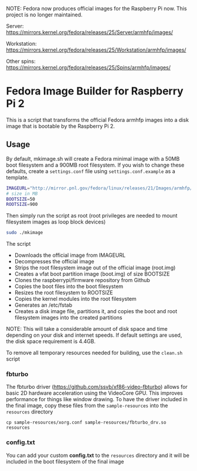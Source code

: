 NOTE: Fedora now produces official images for the Raspberry Pi now.  This project is no longer maintained.

Server:
https://mirrors.kernel.org/fedora/releases/25/Server/armhfp/images/

Workstation:
https://mirrors.kernel.org/fedora/releases/25/Workstation/armhfp/images/

Other spins:
https://mirrors.kernel.org/fedora/releases/25/Spins/armhfp/images/

# Fedora Image Builder for Raspberry Pi 2

This is a script that transforms the official Fedora armhfp images into a disk image that is bootable by the Raspberry Pi 2.

## Usage

By default, mkimage.sh will create a Fedora minimal image with a 50MB boot filesystem and a 900MB root filesystem.  If you wish to change these defaults, create a ```settings.conf``` file using ```settings.conf.example``` as a template.

```bash
IMAGEURL="http://mirror.pnl.gov/fedora/linux/releases/21/Images/armhfp/Fedora-Minimal-armhfp-21-5-sda.raw.xz"
# size in MB
BOOTSIZE=50
ROOTSIZE=900
```

Then simply run the script as root (root privileges are needed to mount filesystem images as loop block devices)

```bash
sudo ./mkimage
```

The script
* Downloads the official image from IMAGEURL
* Decompresses the official image
* Strips the root filesystem image out of the official image (root.img)
* Creates a vfat boot partition image (boot.img) of size BOOTSIZE
* Clones the raspberrypi/firmware repository from Github
* Copies the boot files into the boot filesystem
* Resizes the root filesystem to ROOTSIZE
* Copies the kernel modules into the root filesystem
* Generates an /etc/fstab
* Creates a disk image file, partitions it, and copies the boot and root filesystem images into the created partitions

NOTE: This will take a considerable amount of disk space and time depending on your disk and internet speeds.  If default settings are used, the disk space requirement is 4.4GB.

To remove all temporary resources needed for building, use the ```clean.sh``` script

### fbturbo

The fbturbo driver (https://github.com/ssvb/xf86-video-fbturbo) allows for basic 2D hardware acceleration using the VideoCore GPU.  This improves performance for things like window drawing.  To have the driver included in the final image, copy these files from the ```sample-resources``` into the ```resources``` directory

```cp sample-resources/xorg.conf sample-resources/fbturbo_drv.so resources```

### config.txt

You can add your custom **config.txt** to the ```resources``` directory and it will be included in the boot filesystem of the final image


